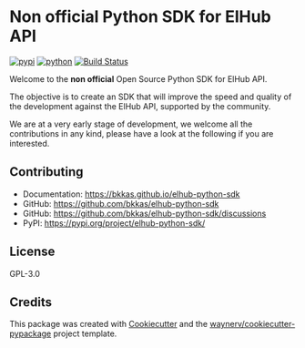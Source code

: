 # Non official Python SDK for ElHub API

[![pypi](https://img.shields.io/pypi/v/elhub-python-sdk.svg)](https://pypi.org/project/elhub-python-sdk/)
[![python](https://img.shields.io/pypi/pyversions/elhub-python-sdk.svg)](https://pypi.org/project/elhub-python-sdk/)
[![Build Status](https://github.com/bkkas/elhub-python-sdk/actions/workflows/dev.yml/badge.svg)](https://github.com/bkkas/elhub-python-sdk/actions/workflows/dev.yml)


Welcome to the **non official** Open Source Python SDK for ElHub API.

The objective is to create an SDK that will improve the speed and quality of the development against the ElHub API,
supported by the community.

We are at a very early stage of development, we welcome all the contributions in any kind, please have a look
at the following if you are interested.


## Contributing

* Documentation: <https://bkkas.github.io/elhub-python-sdk>
* GitHub: <https://github.com/bkkas/elhub-python-sdk>
* GitHub: <https://github.com/bkkas/elhub-python-sdk/discussions>
* PyPI: <https://pypi.org/project/elhub-python-sdk/>


## License

GPL-3.0


## Credits

This package was created with [Cookiecutter](https://github.com/audreyr/cookiecutter) and
the [waynerv/cookiecutter-pypackage](https://github.com/waynerv/cookiecutter-pypackage) project template.
